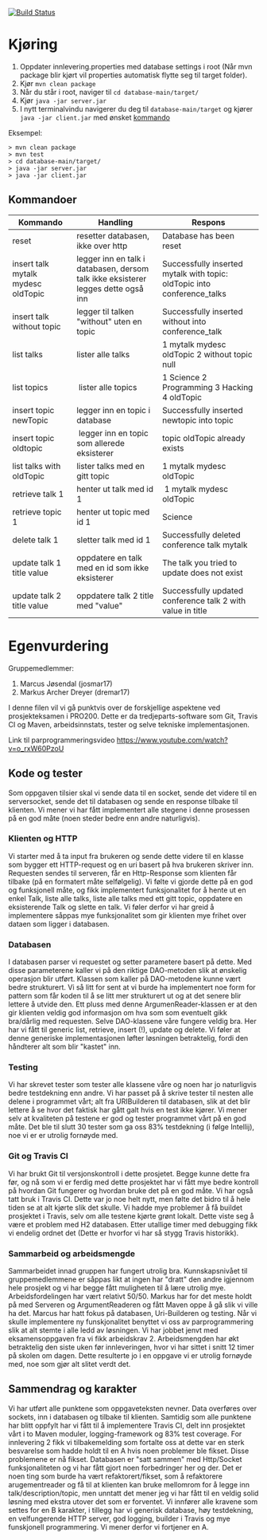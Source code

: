 [![Build Status](https://travis-ci.com/Westerdals/pgr200-eksamen-viking-v2.svg?token=hcaAw9PzjH9pgNPyimyp&branch=master)](https://travis-ci.com/Westerdals/pgr200-eksamen-viking-v2)

# Kjøring

1. Oppdater innlevering.properties med database settings i root (Når mvn package blir kjørt vil properties automatisk flytte seg til target folder). 
2. Kjør `mvn clean package`
3. Når du står i root, naviger til `cd database-main/target/` 
3. Kjør `java -jar server.jar`
4. I nytt terminalvindu navigerer du deg til `database-main/target` og kjører `java -jar client.jar` med ønsket [kommando](#kommandoer)

Eksempel:

```
> mvn clean package
> mvn test
> cd database-main/target/
> java -jar server.jar
> java -jar client.jar
```

## Kommandoer

| Kommando | Handling | Respons |
| -------- | -------- | ------- |
| reset | resetter databasen, ikke over http | Database has been reset |
| insert talk mytalk mydesc oldTopic | legger inn en talk i databasen, dersom talk ikke eksisterer legges dette også inn | Successfully inserted mytalk with topic: oldTopic into conference_talks |
| insert talk without topic | legger til talken "without" uten en topic | Successfully inserted without into conference_talk |
| list talks | lister alle talks | 1 mytalk mydesc oldTopic 2 without topic null | 
| list topics | lister alle topics | 1 Science 2 Programming 3 Hacking 4 oldTopic |
| insert topic newTopic | legger inn en  topic i database | Successfully inserted newtopic into topic |
| insert topic oldtopic | legger inn en topic som allerede eksisterer | topic oldTopic already exists |
| list talks with oldTopic | lister talks med en gitt topic | 1 mytalk mydesc oldTopic |
| retrieve talk 1 | henter ut talk med id 1 | 1 mytalk mydesc oldTopic | 
| retrieve topic 1 | henter ut topic med id 1 | Science | 
| delete talk 1 | sletter talk med id 1 | Successfully deleted conference talk mytalk |
| update talk 1 title value | oppdatere en talk med en id som ikke eksisterer | The talk you tried to update does not exist |
| update talk 2 title value | oppdatere talk 2 title med "value" |  Successfully updated conference talk 2 with value in title |


# Egenvurdering
Gruppemedlemmer:
1. Marcus Jøsendal (josmar17)
2. Markus Archer Dreyer (dremar17)

I denne filen vil vi gå punktvis over de forskjellige aspektene ved prosjekteksamen i PRO200.
Dette er da tredjeparts-software som Git, Travis CI og Maven, arbeidsinnstats, tester og
selve tekniske implementasjonen.

Link til parprogrammeringsvideo https://www.youtube.com/watch?v=o_rxW60PzoU


## Kode og tester
Som oppgaven tilsier skal vi sende data til en socket, sende det videre til en serversocket,
sende det til databasen og sende en response tilbake til klienten. Vi mener vi har fått 
implementert alle stegene i denne prosessen på en god måte (noen steder bedre enn andre naturligvis).

### Klienten og HTTP
Vi starter med å ta input fra brukeren og sende dette videre til en klasse som bygger ett 
HTTP-request og en uri basert på hva brukeren skriver inn. Requesten sendes til serveren,
får en Http-Response som klienten får tilbake (på en formatert måte selfølgelig). Vi følte
vi gjorde dette på en god og funksjonell måte, og fikk implementert funksjonalitet for å
hente ut en enkel Talk, liste alle talks, liste alle talks med ett gitt topic, oppdatere
en eksisterende Talk og slette en talk. Vi føler derfor vi har greid å implementere såppas
mye funksjonalitet som gir klienten mye frihet over dataen som ligger i databasen. 

### Databasen
I databasen parser vi requestet og setter parametere basert på dette. Med disse parameterene
kaller vi på den riktige DAO-metoden slik at ønskelig operasjon blir utført. Klassen som
kaller på DAO-metodene kunne vært bedre strukturert. Vi så litt for sent at vi burde
ha implementert noe form for pattern som får koden til å se litt mer strukturert ut og at det
senere blir lettere å utvide den. Ett pluss med denne ArgumenReader-klassen er at den gir klienten
veldig god informasjon om hva som som eventuelt gikk bra/dårlig med requesten. Selve DAO-klassene
våre fungere veldig bra. Her har vi fått til generic list, retrieve, insert (!), update og delete. 
Vi føler at denne generiske implementasjonen løfter løsningen betraktelig, fordi den håndterer alt 
som blir "kastet" inn. 

### Testing
Vi har skrevet tester som tester alle klassene våre og noen har jo naturligvis bedre testdekning enn andre.
Vi har passet på å skrive tester til nesten alle delene i programmet vårt; alt fra URIBuilderen til databasen, slik
at det blir lettere å se hvor det faktisk har gått galt hvis en test ikke kjører. Vi mener selv at kvaliteten
på testene er god og tester programmet vårt på en god måte. Det ble til slutt 30 tester som ga oss 
83% testdekning (i følge Intellij), noe vi er er utrolig fornøyde med. 

### Git og Travis CI
Vi har brukt Git til versjonskontroll i dette prosjetet. Begge kunne dette fra før, og nå som vi er ferdig
med dette prosjektet har vi fått mye bedre kontroll på hvordan Git fungerer og hvordan bruke det på en god
måte. Vi har også tatt bruk i Travis CI. Dette var jo noe helt nytt, men følte det bidro til å hele tiden
se at alt kjørte slik det skulle. Vi hadde mye problemer å få buildet prosjektet i Travis, selv om alle
testene kjørte grønt lokalt. Dette viste seg å være et problem med H2 databasen. Etter utallige timer med
debugging fikk vi endelig ordnet det (Dette er hvorfor vi har så stygg Travis historikk). 


### Sammarbeid og arbeidsmengde 
Sammarbeidet innad gruppen har fungert utrolig bra. Kunnskapsnivået til gruppemedlemmene er såppas likt at
ingen har "dratt" den andre igjennom hele prosjekt og vi har begge fått muligheten til å lære utrolig mye.
Arbeidsfordelingen har vært relativt 50/50. Markus har for det meste holdt på med Serveren og ArgumentReaderen
og fått Maven oppe å gå slik vi ville ha det. Marcus har hatt fokus på databasen, Uri-Builderen og testing.
Når vi skulle implementere ny funskjonalitet benyttet vi oss av parprogrammering slik at alt stemte i alle
ledd av løsningen. Vi har jobbet jenvt med eksamensoppgaven fra vi fikk arbeidskrav 2. Arbeidsmengden har
økt betraktelig den siste uken før innleveringen, hvor vi har sittet i snitt 12 timer på skolen om dagen. 
Dette resulterte jo i en oppgave vi er utrolig fornøyde med, noe som gjør alt slitet verdt det. 


## Sammendrag og karakter
Vi har utført alle punktene som oppgaveteksten nevner. Data overføres over sockets, inn i databasen og tilbake
til klienten. Samtidig som alle punktene har blitt oppfylt har vi fått til å implementere Travis CI,
delt inn prosjektet vårt i to Maven moduler, logging-framework og 83% test coverage. For innlevering 2
fikk vi tilbakemelding som fortalte oss at dette var en sterk besvarelse som hadde holdt til en A hvis noen
problemer ble fikset. Disse problemene er nå fikset. Databasen er "satt sammen" med Http/Socket
funksjonaliteten og vi har fått gjort noen forbedringer her og der. Det er noen ting som burde ha vært 
refaktorert/fikset, som å refaktorere arugementreader og få til at klienten kan bruke mellomrom for å legge
inn talk/description/topic, men unntatt det mener jeg vi har fått til en veldig solid løsning med ekstra utover
det som er forventet. Vi innfører alle kravene som settes for en B karakter, i tillegg har vi generisk database, 
høy testdekning, en velfungerende HTTP server, god logging, builder i Travis og mye funskjonell programmering.
Vi mener derfor vi fortjener en A. 
